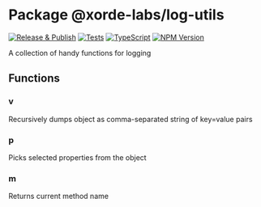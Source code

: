 # Package @xorde-labs/log-utils

[![Release & Publish](https://github.com/xorde-labs/log-utils/actions/workflows/publish.yml/badge.svg)](https://github.com/xorde-labs/log-utils/actions/workflows/publish.yml)
[![Tests](https://github.com/xorde-labs/log-utils/actions/workflows/tests.yml/badge.svg)](https://github.com/xorde-labs/log-utils/actions/workflows/tests.yml)
[![TypeScript](https://img.shields.io/badge/%3C%2F%3E-TypeScript-%230074c1.svg)](http://www.typescriptlang.org/)
[![NPM Version](https://img.shields.io/npm/v/@xorde-labs/log-utils.svg)](https://www.npmjs.com/package/@xorde-labs/log-utils)

A collection of handy functions for logging

## Functions

### v

Recursively dumps object as comma-separated string of key=value pairs

### p

Picks selected properties from the object

### m

Returns current method name
